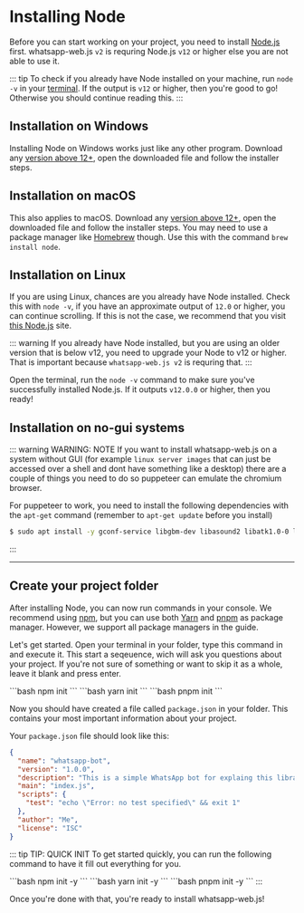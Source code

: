 # Installing Node

Before you can start working on your project, you need to install [Node.js](https://nodejs.org/) first. whatsapp-web.js `v2` is requring Node.js `v12` or higher else you are not able to use it.

::: tip
To check if you already have Node installed on your machine, run `node -v` in your [terminal](/guide/v2/popular-topics/guide-explanations/). If the output is `v12` or higher, then you're good to go! Otherwise you should continue reading this.
:::

## Installation on Windows

Installing Node on Windows works just like any other program. Download any [version above 12+](https://nodejs.org/), open the downloaded file and follow the installer steps.

## Installation on macOS

This also applies to macOS. Download any [version above 12+](https://nodejs.org/), open the downloaded file and follow the installer steps. You may need to use a package manager like [Homebrew](https://brew.sh/) though. Use this with the command `brew install node`.

## Installation on Linux

If you are using Linux, chances are you already have Node installed. Check this with `node -v`, if you have an approximate output of `12.0` or higher, you can continue scrolling. If this is not the case, we recommend that you visit [this Node.js](https://nodejs.org/en/download/package-manager/) site.

::: warning
If you already have Node installed, but you are using an older version that is below v12, you need to upgrade your Node to v12 or higher. That is important because `whatsapp-web.js v2` is requring that.
:::

Open the terminal, run the `node -v` command to make sure you've successfully installed Node.js. If it outputs `v12.0.0` or higher, then you ready!

## Installation on no-gui systems

::: warning WARNING: NOTE
If you want to install whatsapp-web.js on a system without GUI (for example `linux server images` that can just be accessed over a shell and dont have something like a desktop) there are a couple of things you need to do so puppeteer can emulate the chromium browser.

For puppeteer to work, you need to install the following dependencies with the `apt-get` command (remember to `apt-get update` before you install)
```bash
$ sudo apt install -y gconf-service libgbm-dev libasound2 libatk1.0-0 libc6 libcairo2 libcups2 libdbus-1-3 libexpat1 libfontconfig1 libgcc1 libgconf-2-4 libgdk-pixbuf2.0-0 libglib2.0-0 libgtk-3-0 libnspr4 libpango-1.0-0 libpangocairo-1.0-0 libstdc++6 libx11-6 libx11-xcb1 libxcb1 libxcomposite1 libxcursor1 libxdamage1 libxext6 libxfixes3 libxi6 libxrandr2 libxrender1 libxss1 libxtst6 ca-certificates fonts-liberation libappindicator1 libnss3 lsb-release xdg-utils wget
```
:::

---

## Create your project folder

After installing Node, you can now run commands in your console. We recommend using [npm](https://www.npmjs.com/), but you can use both [Yarn](https://yarnpkg.com/) and [pnpm](https://pnpm.io/) as package manager. However, we support all package managers in the guide.

Let's get started. Open your terminal in your folder, type this command in and execute it. This start a seqeuence, wich will ask you questions about your project. If you're not sure of something or want to skip it as a whole, leave it blank and press enter.

<code-group>
<code-block title="npm" active>
```bash
npm init
```
</code-block>

<code-block title="yarn">
```bash
yarn init
```
</code-block>

<code-block title="pnpm">
```bash
pnpm init
```
</code-block>
</code-group>

Now you should have created a file called `package.json` in your folder. This contains your most important information about your project.

Your `package.json` file should look like this:

```json
{
  "name": "whatsapp-bot",
  "version": "1.0.0",
  "description": "This is a simple WhatsApp bot for explaing this library.",
  "main": "index.js",
  "scripts": {
    "test": "echo \"Error: no test specified\" && exit 1"
  },
  "author": "Me",
  "license": "ISC"
}
```

::: tip TIP: QUICK INIT
To get started quickly, you can run the following command to have it fill out everything for you.

<code-group>
<code-block title="npm" active>
```bash
npm init -y
```
</code-block>

<code-block title="yarn">
```bash
yarn init -y
```
</code-block>

<code-block title="pnpm">
```bash
pnpm init -y
```
</code-block>
</code-group>
:::

Once you're done with that, you're ready to install whatsapp-web.js!